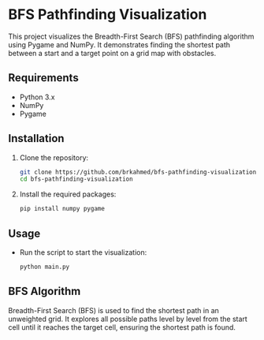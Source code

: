 # BFS Pathfinding Visualization

This project visualizes the Breadth-First Search (BFS) pathfinding algorithm using Pygame and NumPy. It demonstrates finding the shortest path between a start and a target point on a grid map with obstacles.

## Requirements

- Python 3.x
- NumPy
- Pygame

## Installation

1. Clone the repository:
   ```bash
   git clone https://github.com/brkahmed/bfs-pathfinding-visualization.git
   cd bfs-pathfinding-visualization
   ```

2. Install the required packages:
    ```bash
    pip install numpy pygame
    ```

## Usage
- Run the script to start the visualization:
    ```bash
    python main.py
    ```

## BFS Algorithm
Breadth-First Search (BFS) is used to find the shortest path in an unweighted grid. It explores all possible paths level by level from the start cell until it reaches the target cell, ensuring the shortest path is found.
